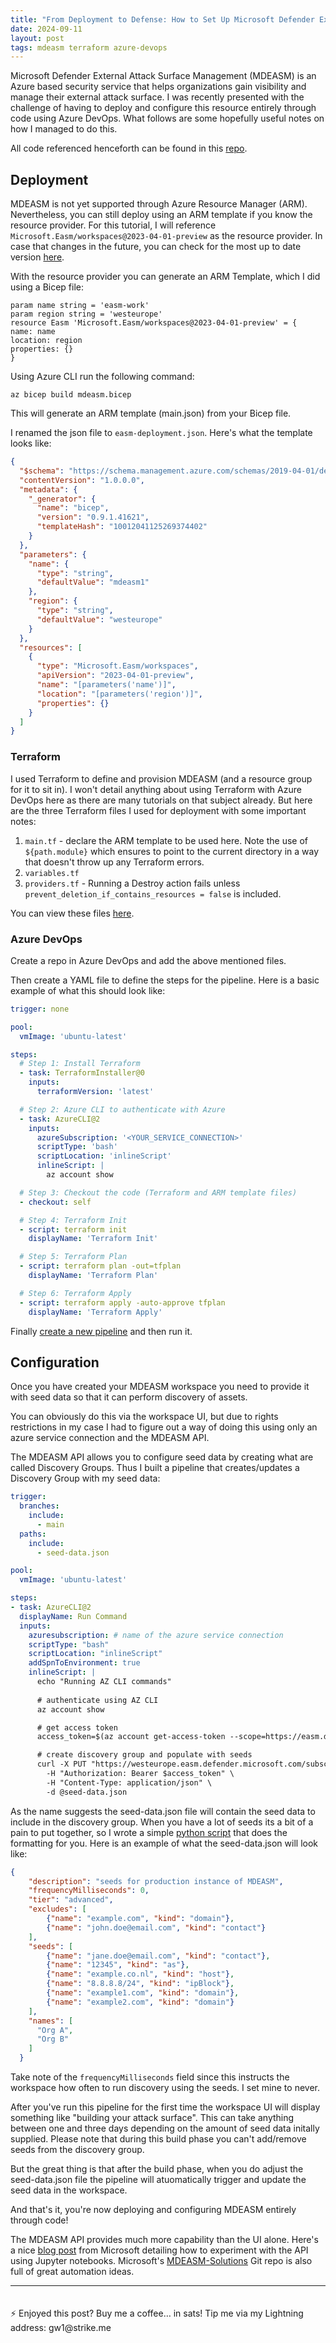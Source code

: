 ```yaml
---
title: "From Deployment to Defense: How to Set Up Microsoft Defender External Attack Surface Management (MDEASM) using Terraform and Azure DevOps"
date: 2024-09-11
layout: post
tags: mdeasm terraform azure-devops
---
```


Microsoft Defender External Attack Surface Management (MDEASM) is an Azure based security service that helps organizations gain visibility and manage their external attack surface. I was recently presented with the challenge of having to deploy and configure this resource entirely through code using Azure DevOps. What follows are some hopefully useful notes on how I managed to do this. <!--more-->

All code referenced henceforth can be found in this [repo](https://github.com/gwilkinson01/mdeasm-devops/).

## Deployment

MDEASM is not yet supported through Azure Resource Manager (ARM). Nevertheless, you can still deploy using an ARM template if you know the resource provider. For this tutorial, I will reference `Microsoft.Easm/workspaces@2023-04-01-preview` as the resource provider. In case that changes in the future, you can check for the most up to date version [here](https://learn.microsoft.com/en-us/rest/api/defenderforeasm/controlplanepreview/workspaces?view=rest-defenderforeasm-controlplanepreview-2023-04-01-preview).

With the resource provider you can generate an ARM Template, which I did using a Bicep file: 

```bicep
param name string = 'easm-work'
param region string = 'westeurope'
resource Easm 'Microsoft.Easm/workspaces@2023-04-01-preview' = {
name: name
location: region
properties: {}
}
```

Using Azure CLI run the following command:

`az bicep build mdeasm.bicep`

This will generate an ARM template (main.json) from your Bicep file. 

I renamed the json file to `easm-deployment.json`. Here's what the template looks like:

```json
{
  "$schema": "https://schema.management.azure.com/schemas/2019-04-01/deploymentTemplate.json#",
  "contentVersion": "1.0.0.0",
  "metadata": {
    "_generator": {
      "name": "bicep",
      "version": "0.9.1.41621",
      "templateHash": "10012041125269374402"
    }
  },
  "parameters": {
    "name": {
      "type": "string",
      "defaultValue": "mdeasm1"
    },
    "region": {
      "type": "string",
      "defaultValue": "westeurope"
    }
  },
  "resources": [
    {
      "type": "Microsoft.Easm/workspaces",
      "apiVersion": "2023-04-01-preview",
      "name": "[parameters('name')]",
      "location": "[parameters('region')]",
      "properties": {}
    }
  ]
}
```

### Terraform

I used Terraform to define and provision MDEASM (and a resource group for it to sit in). I won't detail anything about using Terraform with Azure DevOps here as there are many tutorials on that subject already. But here are the three Terraform files I used for deployment with some important notes:

1. `main.tf` - declare the ARM template to be used here. Note the use of `${path.module}` which ensures to point to the current directory in a way that doesn't throw up any Terraform errors.
2. `variables.tf` 
3. `providers.tf` - Running a Destroy action fails unless `prevent_deletion_if_contains_resources = false` is included.  

You can view these files [here](https://github.com/gwilkinson01/mdeasm-devops/).

### Azure DevOps

Create a repo in Azure DevOps and add the above mentioned files.

Then create a YAML file to define the steps for the pipeline. Here is a basic example of what this should look like:

```yaml
trigger: none 

pool:
  vmImage: 'ubuntu-latest'

steps:
  # Step 1: Install Terraform
  - task: TerraformInstaller@0
    inputs:
      terraformVersion: 'latest'

  # Step 2: Azure CLI to authenticate with Azure
  - task: AzureCLI@2
    inputs:
      azureSubscription: '<YOUR_SERVICE_CONNECTION>'
      scriptType: 'bash'
      scriptLocation: 'inlineScript'
      inlineScript: |
        az account show

  # Step 3: Checkout the code (Terraform and ARM template files)
  - checkout: self

  # Step 4: Terraform Init
  - script: terraform init
    displayName: 'Terraform Init'

  # Step 5: Terraform Plan
  - script: terraform plan -out=tfplan
    displayName: 'Terraform Plan'

  # Step 6: Terraform Apply
  - script: terraform apply -auto-approve tfplan
    displayName: 'Terraform Apply'
```

Finally [create a new pipeline](https://learn.microsoft.com/en-us/azure/devops/pipelines/create-first-pipeline?view=azure-devops&tabs=java%2Cbrowser) and then run it.

## Configuration

Once you have created your MDEASM workspace you need to provide it with seed data so that it can perform discovery of assets. 

You can obviously do this via the workspace UI, but due to rights restrictions in my case I had to figure out a way of doing this using only an azure service connection and the MDEASM API.

The MDEASM API allows you to configure seed data by creating what are called Discovery Groups. Thus I built a pipeline that creates/updates a Discovery Group with my seed data:

```yaml
trigger:
  branches:
    include:
      - main
  paths:
    include:
      - seed-data.json

pool:
  vmImage: 'ubuntu-latest'

steps:
- task: AzureCLI@2
  displayName: Run Command
  inputs:
    azuresubscription: # name of the azure service connection 
    scriptType: "bash"
    scriptLocation: "inlineScript"
    addSpnToEnvironment: true
    inlineScript: |
      echo "Running AZ CLI commands"
      
      # authenticate using AZ CLI
      az account show

      # get access token
      access_token=$(az account get-access-token --scope=https://easm.defender.microsoft.com/.default --query accessToken --output tsv)

      # create discovery group and populate with seeds
      curl -X PUT "https://westeurope.easm.defender.microsoft.com/subscriptions/SUBSCRIPTION-ID/resourceGroups/RESOURCE-GROUP/workspaces/MDEASM-WORKSPACE-NAME/discoGroups/DISCO-GROUP-NAME?api-version=2024-03-01-preview" \
        -H "Authorization: Bearer $access_token" \
        -H "Content-Type: application/json" \
        -d @seed-data.json
```

As the name suggests the seed-data.json file will contain the seed data to include in the discovery group. When you have a lot of seeds its a bit of a pain to put together, so I wrote a simple [python script](https://github.com/gwilkinson01/mdeasm-devops/blob/main/seed_data_formatter.py) that does the formatting for you. Here is an example of what the seed-data.json will look like:

```json
{
    "description": "seeds for production instance of MDEASM",
    "frequencyMilliseconds": 0,
    "tier": "advanced",
    "excludes": [
        {"name": "example.com", "kind": "domain"},
        {"name": "john.doe@email.com", "kind": "contact"}
    ],
    "seeds": [
        {"name": "jane.doe@email.com", "kind": "contact"},
        {"name": "12345", "kind": "as"},
        {"name": "example.co.nl", "kind": "host"},
        {"name": "8.8.8.8/24", "kind": "ipBlock"},
        {"name": "example1.com", "kind": "domain"},
        {"name": "example2.com", "kind": "domain"}
    ],
    "names": [
      "Org A",
      "Org B"
    ]
  }
  ```

Take note of the `frequencyMilliseconds` field since this instructs the workspace how often to run discovery using the seeds. I set mine to never. 

After you've run this pipeline for the first time the workspace UI will display something like "building your attack surface". This can take anything between one and three days depending on the amount of seed data initally supplied. Please note that during this build phase you can't add/remove seeds from the discovery group.  

But the great thing is that after the build phase, when you do adjust the seed-data.json file the pipeline will atuomatically trigger and update the seed data in the workspace.

And that's it, you're now deploying and configuring MDEASM entirely through code! 

The MDEASM API provides much more capability than the UI alone. Here's a nice [blog post](https://techcommunity.microsoft.com/t5/microsoft-defender-external/seeking-dead-and-dying-servers-with-the-mdeasm-apis/ba-p/3741412) from Microsoft detailing how to experiment with the API using Jupyter notebooks. Microsoft's [MDEASM-Solutions](https://github.com/Azure/MDEASM-Solutions/tree/main/Automation) Git repo is also full of great automation ideas. 

<hr>
<p style="padding-top: 20px;">⚡️ Enjoyed this post? Buy me a coffee… in sats! Tip me via my Lightning address: gw1@strike.me</p>